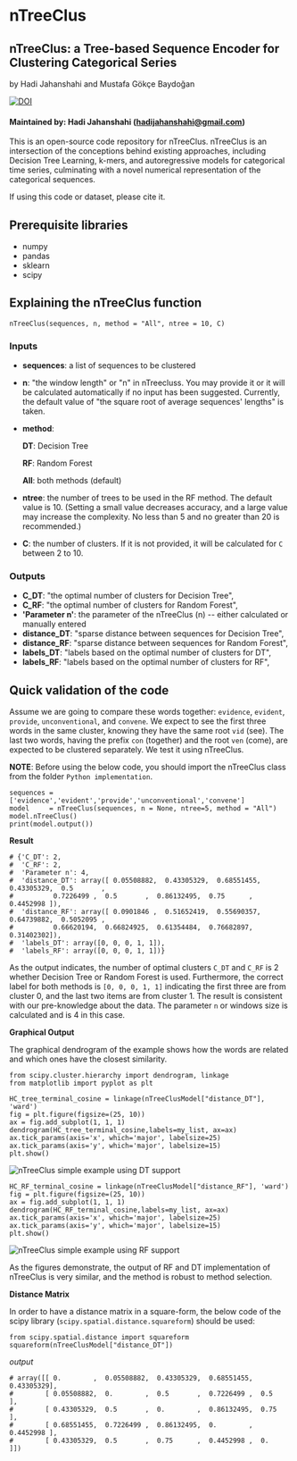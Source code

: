 # nTreeClus
## nTreeClus: a Tree-based Sequence Encoder for Clustering Categorical Series	

by Hadi Jahanshahi and Mustafa Gökçe Baydoğan 

[![DOI](https://zenodo.org/badge/DOI/10.5281/zenodo.1295516.svg)](https://doi.org/10.5281/zenodo.1295516)






#### Maintained by: Hadi Jahanshahi (hadijahanshahi@gmail.com)
This is an open-source code repository for nTreeClus. nTreeClus is an intersection of the conceptions behind existing approaches, including Decision Tree Learning, k-mers, and autoregressive models for categorical time series, culminating with a novel numerical representation of the categorical sequences.

If using this code or dataset, please cite it.


## Prerequisite libraries
* numpy
* pandas
* sklearn
* scipy


## Explaining the nTreeClus function
```{python}
nTreeClus(sequences, n, method = "All", ntree = 10, C)
```
### Inputs
* **sequences**: a list of sequences to be clustered
* **n**: "the window length" or "n" in nTreecluss. You may provide it or it will be calculated automatically if no input has been suggested. Currently, the default value of "the square root of average sequences' lengths" is taken.
* **method**: 

    **DT**: Decision Tree
    
    **RF**: Random Forest
    
    **All**: both methods (default)
* **ntree**: the number of trees to be used in the RF method. The default value is 10. (Setting a small value decreases accuracy, and a large value may increase the complexity. No less than 5 and no greater than 20 is recommended.)
* **C**: the number of clusters. If it is not provided, it will be calculated for `C` between 2 to 10.

### Outputs
* **C_DT**: "the optimal number of clusters for Decision Tree",
* **C_RF**: "the optimal number of clusters for Random Forest",
* **'Parameter n'**: the parameter of the nTreeClus (n) -- either calculated or manually entered
* **distance_DT**: "sparse distance between sequences for Decision Tree",
* **distance_RF**: "sparse distance between sequences for Random Forest",
* **labels_DT**: "labels based on the optimal number of clusters for DT",
* **labels_RF**: "labels based on the optimal number of clusters for RF",



## Quick validation of the code
Assume we are going to compare these words together: `evidence`, `evident`, `provide`, `unconventional`, and `convene`. We expect to see the first three words in the same cluster, knowing they have the same root `vid` (see). The last two words, having the prefix `con` (together) and the root `ven` (come), are expected to be clustered separately. We test it using nTreeClus. 

**NOTE**: Before using the below code, you should import the nTreeClus class from the folder `Python implementation`.

```{python}
sequences = ['evidence','evident','provide','unconventional','convene']
model     = nTreeClus(sequences, n = None, ntree=5, method = "All")
model.nTreeClus()
print(model.output())
```
**Result**
``` {python}
# {'C_DT': 2,
#  'C_RF': 2,
#  'Parameter n': 4,
#  'distance_DT': array([ 0.05508882,  0.43305329,  0.68551455,  0.43305329,  0.5       ,
#          0.7226499 ,  0.5       ,  0.86132495,  0.75      ,  0.4452998 ]),
#  'distance_RF': array([ 0.0901846 ,  0.51652419,  0.55690357,  0.64739882,  0.5052095 ,
#          0.66620194,  0.66824925,  0.61354484,  0.76682897,  0.31402302]),
#  'labels_DT': array([0, 0, 0, 1, 1]),
#  'labels_RF': array([0, 0, 0, 1, 1])}
```

As the output indicates, the number of optimal clusters `C_DT` and `C_RF` is 2 whether Decision Tree or Random Forest is used. Furthermore, the correct label for both methods is `[0, 0, 0, 1, 1]` indicating the first three are from cluster 0, and the last two items are from cluster 1. The result is consistent with our pre-knowledge about the data. The parameter `n` or windows size is calculated and is 4 in this case.


**Graphical Output**

The graphical dendrogram of the example shows how the words are related and which ones have the closest similarity.  

``` {python}
from scipy.cluster.hierarchy import dendrogram, linkage
from matplotlib import pyplot as plt

HC_tree_terminal_cosine = linkage(nTreeClusModel["distance_DT"], 'ward')
fig = plt.figure(figsize=(25, 10))
ax = fig.add_subplot(1, 1, 1)
dendrogram(HC_tree_terminal_cosine,labels=my_list, ax=ax)
ax.tick_params(axis='x', which='major', labelsize=25)
ax.tick_params(axis='y', which='major', labelsize=15)
plt.show()
```
![nTreeClus simple example using DT support](https://image.ibb.co/gPaZs8/n_Tree_Clus_HC_DT.png)


``` {python}
HC_RF_terminal_cosine = linkage(nTreeClusModel["distance_RF"], 'ward')
fig = plt.figure(figsize=(25, 10))
ax = fig.add_subplot(1, 1, 1)
dendrogram(HC_RF_terminal_cosine,labels=my_list, ax=ax)
ax.tick_params(axis='x', which='major', labelsize=25)
ax.tick_params(axis='y', which='major', labelsize=15)
plt.show()
```
![nTreeClus simple example using RF support](https://image.ibb.co/ndD4s8/n_Tree_Clus_HC_RF.png)


As the figures demonstrate, the output of RF and DT implementation of nTreeClus is very similar, and the method is robust to method selection.

**Distance Matrix**

In order to have a distance matrix in a square-form, the below code of the scipy library (`scipy.spatial.distance.squareform`) should be used: 

``` {python}
from scipy.spatial.distance import squareform
squareform(nTreeClusModel["distance_DT"])
```
*output*
``` {python}
# array([[ 0.        ,  0.05508882,  0.43305329,  0.68551455,  0.43305329],
#        [ 0.05508882,  0.        ,  0.5       ,  0.7226499 ,  0.5       ],
#        [ 0.43305329,  0.5       ,  0.        ,  0.86132495,  0.75      ],
#        [ 0.68551455,  0.7226499 ,  0.86132495,  0.        ,  0.4452998 ],
#        [ 0.43305329,  0.5       ,  0.75      ,  0.4452998 ,  0.        ]])
```
